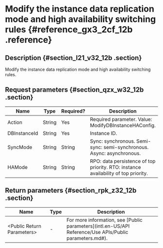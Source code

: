 # Modify the instance data replication mode and high availability switching rules {#reference_gx3_2cf_12b .reference}

## Description {#section_l21_v32_12b .section}

Modify the instance data replication mode and high availability switching rules.

## Request parameters {#section_qzx_w32_12b .section}

|Name|Type|Required?|Description|
|----|----|---------|-----------|
|Action|String|Yes|Required parameter. Value: ModifyDBInstanceHAConfig.|
|DBInstanceId|String|Yes|Instance ID.|
|SyncMode|String|String|Sync: synchronous. Semi-sync: semi-synchronous. Async: asynchronous.|
|HAMode|String|String|RPO: data persistence of top priority. RTO: instance availability of top priority.|

## Return parameters {#section_rpk_z32_12b .section}

|Name|Type|Description|
|----|----|-----------|
|<Public Return Parameters\>|-|For more information, see [Public parameters](intl.en-US/API Reference/Use APIs/Public parameters.md#).|

